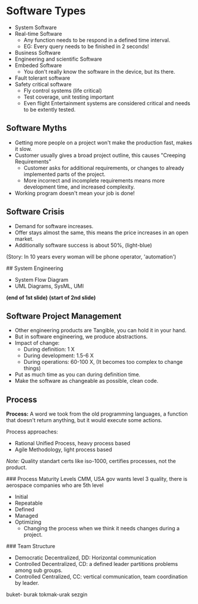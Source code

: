 # Software Types
- System Software
- Real-time Software
  * Any function needs to be respond in a defined time interval.
  * EG: Every query needs to be finished in 2 seconds!
- Business Software
- Engineering and scientific Software
- Embeded Software
  * You don't really know the software in the device, but its there.
- Fault tolerant software
- Safety critical software
  * Fly control systems (life critical)
  * Test coverage, unit testing important
  * Even flight Entertainment systems are considered critical and needs to be extently tested.

## Software Myths
- Getting more people on a project won't make the production fast, makes it slow.
- Customer usually gives a broad project outline, this causes "Creeping Requirements"
  * Customer asks for additional requirements, or changes to already implemented parts of the project.
  * More incorrect and incomplete requirements means more development time, and increased complexity.
- Working program doesn't mean your job is done!

## Software Crisis
- Demand for software increases.
- Offer stays almost the same, this means the price increases in an open market.
- Additionally software success is about 50%, (light-blue)

(Story: In 10 years every woman will be phone operator, 'automation')

## System Engineering
- System Flow Diagram
- UML Diagrams, SysML, UMI

**(end of 1st slide)**
**(start of 2nd slide)**

## Software Project Management
- Other engineering products are Tangible, you can hold it in your hand.
- But in software engineering, we produce abstractions.
- Impact of change:
  * During definition: 1 X
  * During development: 1.5-6 X
  * During operations: 60-100 X, (It becomes too complex to change things)
- Put as much time as you can during definition time.
- Make the software as changeable as possible, clean code.

## Process
**Process:** A word we took from the old programming languages, a function that doesn't return anything, but it would execute some actions.

Process approaches:
- Rational Unified Process, heavy process based
- Agile Methodology, light process based

*Note:* Quality standart certs like iso-1000, certifies processes, not the product.

### Process Maturity Levels
CMM, USA gov wants level 3 quality, there is aerospace companies who are 5th level
- Initial
- Repeatable
- Defined
- Managed
- Optimizing
  * Changing the process when we think it needs changes during a project.

### Team Structure
- Democratic Decentralized, DD: Horizontal communication
- Controlled Decentralized, CD: a defined leader partitions problems among sub groups.
- Controlled Centralized, CC: vertical communication, team coordination by leader.

buket- burak tokmak-urak sezgin
